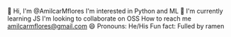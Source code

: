 👋 Hi, I'm @AmilcarMflores 
I'm interested in Python and ML
🌱 I'm currently learning JS
I'm looking to collaborate on OSS
How to reach me amilcarmflores@gmail.com
😄 Pronouns: He/His
Fun fact: Fulled by ramen


<!--
### Hi there 👋
**AmilcarMflores/AmilcarMflores** is a ✨ _special_ ✨ repository because its `README.md` (this file) appears on your GitHub profile.

Here are some ideas to get you started:

- 🔭 I’m currently working on ...
- 🌱 I’m currently learning ...
- 👯 I’m looking to collaborate on ...
- 🤔 I’m looking for help with ...
- 💬 Ask me about ...
- 📫 How to reach me: ...
- 😄 Pronouns: ...
- ⚡ Fun fact: ...
-->
